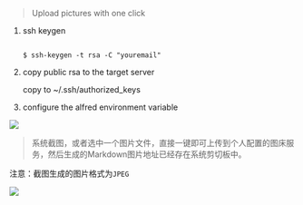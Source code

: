 > Upload pictures with one click

1. ssh keygen
    ```

	$ ssh-keygen -t rsa -C "youremail"

	```
2. copy public rsa to the target server
	
   copy to ~/.ssh/authorized_keys 

3. configure the alfred environment variable


[![](https://img.shields.io/badge/version-v1.7-green)](./Pic%20Uploader.alfredworkflow)



<!-- more -->
> 系统截图，或者选中一个图片文件，直接一键即可上传到个人配置的图床服务，然后生成的Markdown图片地址已经存在系统剪切板中。


注意：截图生成的图片格式为`JPEG`

![](./2020-04-04-221152.gif)

